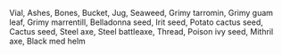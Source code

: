 Vial, Ashes, Bones, Bucket, Jug, Seaweed, Grimy tarromin, Grimy guam leaf, Grimy marrentill, Belladonna seed, Irit seed, Potato cactus seed, Cactus seed, Steel axe, Steel battleaxe, Thread, Poison ivy seed, Mithril axe, Black med helm
